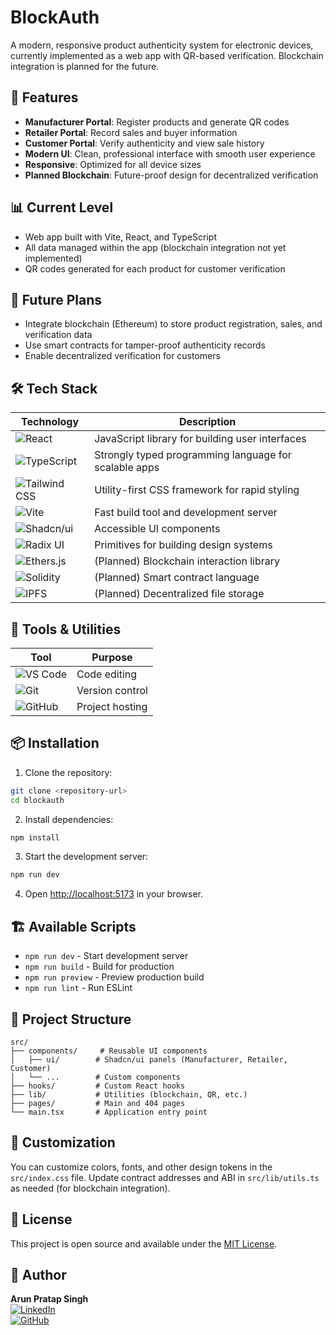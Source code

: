 # BlockAuth

A modern, responsive product authenticity system for electronic devices, currently implemented as a web app with QR-based verification. Blockchain integration is planned for the future.

## 🚀 Features

- **Manufacturer Portal**: Register products and generate QR codes
- **Retailer Portal**: Record sales and buyer information
- **Customer Portal**: Verify authenticity and view sale history
- **Modern UI**: Clean, professional interface with smooth user experience
- **Responsive**: Optimized for all device sizes
- **Planned Blockchain**: Future-proof design for decentralized verification

## 📊 Current Level

- Web app built with Vite, React, and TypeScript
- All data managed within the app (blockchain integration not yet implemented)
- QR codes generated for each product for customer verification

## 🔮 Future Plans

- Integrate blockchain (Ethereum) to store product registration, sales, and verification data
- Use smart contracts for tamper-proof authenticity records
- Enable decentralized verification for customers

## 🛠️ Tech Stack

| Technology | Description |
|------------|-------------|
| ![React](https://img.shields.io/badge/React-61DAFB?style=for-the-badge&logo=react&logoColor=black) | JavaScript library for building user interfaces |
| ![TypeScript](https://img.shields.io/badge/TypeScript-3178C6?style=for-the-badge&logo=typescript&logoColor=white) | Strongly typed programming language for scalable apps |
| ![Tailwind CSS](https://img.shields.io/badge/Tailwind%20CSS-06B6D4?style=for-the-badge&logo=tailwindcss&logoColor=white) | Utility-first CSS framework for rapid styling |
| ![Vite](https://img.shields.io/badge/Vite-646CFF?style=for-the-badge&logo=vite&logoColor=white) | Fast build tool and development server |
| ![Shadcn/ui](https://img.shields.io/badge/shadcn/ui-000000?style=for-the-badge&logo=vercel&logoColor=white) | Accessible UI components |
| ![Radix UI](https://img.shields.io/badge/Radix%20UI-111827?style=for-the-badge&logo=radix-ui&logoColor=white) | Primitives for building design systems |
| ![Ethers.js](https://img.shields.io/badge/Ethers.js-4E8EE9?style=for-the-badge&logo=ethereum&logoColor=white) | (Planned) Blockchain interaction library |
| ![Solidity](https://img.shields.io/badge/Solidity-363636?style=for-the-badge&logo=solidity&logoColor=white) | (Planned) Smart contract language |
| ![IPFS](https://img.shields.io/badge/IPFS-65C2CB?style=for-the-badge&logo=ipfs&logoColor=white) | (Planned) Decentralized file storage |

## 🧰 Tools & Utilities

| Tool | Purpose |
|------|---------|
| ![VS Code](https://img.shields.io/badge/VS%20Code-007ACC?style=for-the-badge&logo=visual-studio-code&logoColor=white) | Code editing |
| ![Git](https://img.shields.io/badge/Git-F05032?style=for-the-badge&logo=git&logoColor=white) | Version control |
| ![GitHub](https://img.shields.io/badge/GitHub-181717?style=for-the-badge&logo=github&logoColor=white) | Project hosting |

## 📦 Installation

1. Clone the repository:
```bash
git clone <repository-url>
cd blockauth
```

2. Install dependencies:
```bash
npm install
```

3. Start the development server:
```bash
npm run dev
```

4. Open [http://localhost:5173](http://localhost:5173) in your browser.

## 🏗️ Available Scripts

- `npm run dev` - Start development server
- `npm run build` - Build for production
- `npm run preview` - Preview production build
- `npm run lint` - Run ESLint

## 📁 Project Structure

```
src/
├── components/     # Reusable UI components
│   ├── ui/        # Shadcn/ui panels (Manufacturer, Retailer, Customer)
│   └── ...        # Custom components
├── hooks/         # Custom React hooks
├── lib/           # Utilities (blockchain, QR, etc.)
├── pages/         # Main and 404 pages
└── main.tsx       # Application entry point
```

## 🎨 Customization

You can customize colors, fonts, and other design tokens in the `src/index.css` file. Update contract addresses and ABI in `src/lib/utils.ts` as needed (for blockchain integration).

## 📄 License

This project is open source and available under the [MIT License](LICENSE).

## 👤 Author

**Arun Pratap Singh**  
[![LinkedIn](https://img.shields.io/badge/LinkedIn-Arun%20Pratap%20Singh-blue?style=flat-square&logo=linkedin)](https://www.linkedin.com/in/arun-pratap-singh09)  
[![GitHub](https://img.shields.io/badge/GitHub-gitarun009-black?style=flat-square&logo=github)](https://github.com/gitarun009) 